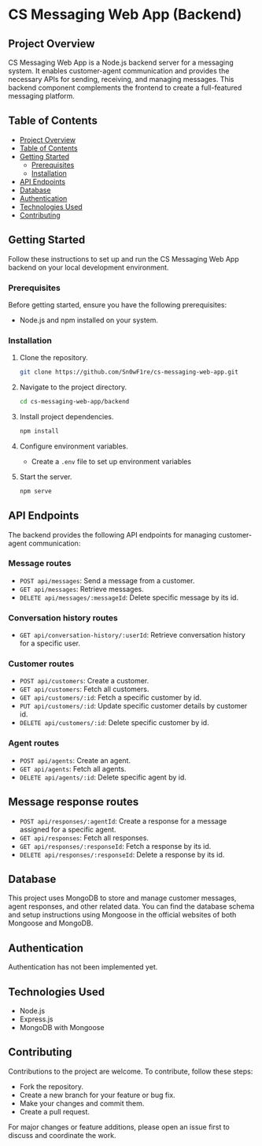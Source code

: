 # CS Messaging Web App (Backend)

## Project Overview
CS Messaging Web App is a Node.js backend server for a messaging system. It enables customer-agent communication and provides the necessary APIs for sending, receiving, and managing messages. This backend component complements the frontend to create a full-featured messaging platform.

## Table of Contents
- [Project Overview](#project-overview)
- [Table of Contents](#table-of-contents)
- [Getting Started](#getting-started)
  - [Prerequisites](#prerequisites)
  - [Installation](#installation)
- [API Endpoints](#api-endpoints)
- [Database](#database)
- [Authentication](#authentication)
- [Technologies Used](#technologies-used)
- [Contributing](#contributing)
## Getting Started
Follow these instructions to set up and run the CS Messaging Web App backend on your local development environment.

### Prerequisites
Before getting started, ensure you have the following prerequisites:

- Node.js and npm installed on your system.

### Installation
1. Clone the repository.
   ```bash
   git clone https://github.com/Sn0wF1re/cs-messaging-web-app.git
   ```

2. Navigate to the project directory.
   ```bash
   cd cs-messaging-web-app/backend
   ```

3. Install project dependencies.
   ```bash
   npm install
   ```

4. Configure environment variables.
   - Create a `.env` file to set up environment variables

5. Start the server.
   ```bash
   npm serve
   ```

## API Endpoints
The backend provides the following API endpoints for managing customer-agent communication:
### Message routes
- `POST api/messages`: Send a message from a customer.
- `GET api/messages`: Retrieve messages.
- `DELETE api/messages/:messageId`: Delete specific message by its id.

### Conversation history routes
- `GET api/conversation-history/:userId`: Retrieve conversation history for a specific user.

### Customer routes
- `POST api/customers`: Create a customer.
- `GET api/customers`: Fetch all customers.
- `GET api/customers/:id`: Fetch a specific customer by id.
- `PUT api/customers/:id`: Update specific customer details by customer id.
- `DELETE api/customers/:id`: Delete specific customer by id.

### Agent routes
- `POST api/agents`: Create an agent.
- `GET api/agents`: Fetch all agents.
- `DELETE api/agents/:id`: Delete specific agent by id.

## Message response routes
- `POST api/responses/:agentId`: Create a response for a message assigned for a specific agent.
- `GET api/responses`: Fetch all responses.
- `GET api/responses/:responseId`: Fetch a response by its id.
- `DELETE api/responses/:responseId`: Delete a response by its id.



## Database
This project uses MongoDB to store and manage customer messages, agent responses, and other related data. You can find the database schema and setup instructions using Mongoose in the official websites of both Mongoose and MongoDB.

## Authentication
Authentication has not been implemented yet.

## Technologies Used
- Node.js
- Express.js
- MongoDB with Mongoose

## Contributing
Contributions to the project are welcome. To contribute, follow these steps:
- Fork the repository.
- Create a new branch for your feature or bug fix.
- Make your changes and commit them.
- Create a pull request.

For major changes or feature additions, please open an issue first to discuss and coordinate the work.
